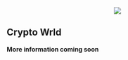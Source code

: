 <div align="center">
    <img width="auto" src="https://user-images.githubusercontent.com/42920111/153553939-d69c996f-e3e6-4f06-8391-4ab924bc521c.png" />
</div>

## Crypto Wrld
<b>More information coming soon</b>
